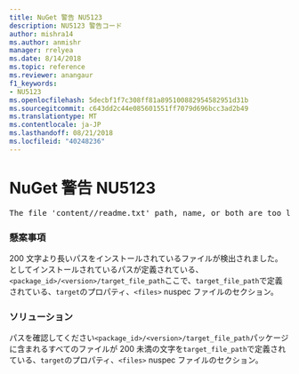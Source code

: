 ```yaml
---
title: NuGet 警告 NU5123
description: NU5123 警告コード
author: mishra14
ms.author: anmishr
manager: rrelyea
ms.date: 8/14/2018
ms.topic: reference
ms.reviewer: anangaur
f1_keywords:
- NU5123
ms.openlocfilehash: 5decbf1f7c308ff81a895100882954582951d31b
ms.sourcegitcommit: c643dd2c44e085601551ff7079d696bcc3ad2b49
ms.translationtype: MT
ms.contentlocale: ja-JP
ms.lasthandoff: 08/21/2018
ms.locfileid: "40248236"
---
```

# <a name="nuget-warning-nu5123"></a>NuGet 警告 NU5123
<pre>The file 'content/<LongPath>/readme.txt' path, name, or both are too long. Your package might not work without long file path support. Please shorten the file path or file name.</pre>

### <a name="issue"></a>懸案事項

200 文字より長いパスをインストールされているファイルが検出されました。 としてインストールされているパスが定義されている、`<package_id>/<version>/target_file_path`ここで、`target_file_path`で定義されている、`target`のプロパティ、`<files>` nuspec ファイルのセクション。


### <a name="solution"></a>ソリューション

パスを確認してください`<package_id>/<version>/target_file_path`パッケージに含まれるすべてのファイルが 200 未満の文字を`target_file_path`で定義されている、`target`のプロパティ、`<files>` nuspec ファイルのセクション。

